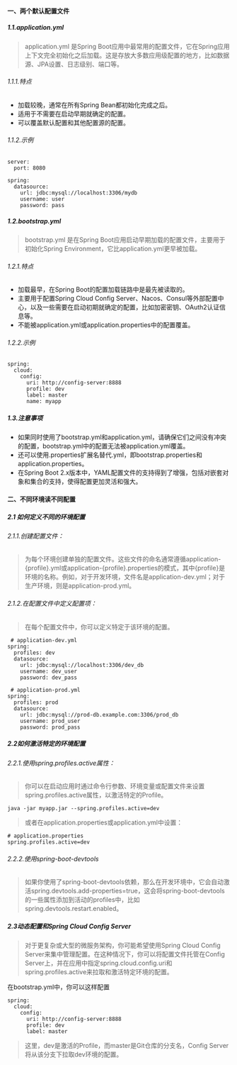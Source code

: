 #### 一、两个默认配置文件

##### 1.1.application.yml
>application.yml 是Spring Boot应用中最常用的配置文件，它在Spring应用上下文完全初始化之后加载。这是存放大多数应用级配置的地方，比如数据源、JPA设置、日志级别、端口等。

###### 1.1.1.特点
- 加载较晚，通常在所有Spring Bean都初始化完成之后。
- 适用于不需要在启动早期就确定的配置。
- 可以覆盖默认配置和其他配置源的配置。

######  1.1.2.示例
```
server:
  port: 8080

spring:
  datasource:
    url: jdbc:mysql://localhost:3306/mydb
    username: user
    password: pass
```
##### 1.2.bootstrap.yml
>bootstrap.yml 是在Spring Boot应用启动早期加载的配置文件，主要用于初始化Spring Environment，它比application.yml更早被加载。

######  1.2.1.特点
- 加载最早，在Spring Boot的配置加载链路中是最先被读取的。
- 主要用于配置Spring Cloud Config Server、Nacos、Consul等外部配置中心，以及一些需要在启动初期就确定的配置，比如加密密钥、OAuth2认证信息等。
- 不能被application.yml或application.properties中的配置覆盖。
###### 1.2.2.示例

```
spring:
  cloud:
    config:
      uri: http://config-server:8888
      profile: dev
      label: master
      name: myapp
```
##### 1.3.注意事项
- 如果同时使用了bootstrap.yml和application.yml，请确保它们之间没有冲突的配置，bootstrap.yml中的配置无法被application.yml覆盖。
- 还可以使用.properties扩展名替代.yml，即bootstrap.properties和application.properties。
- 在Spring Boot 2.x版本中，YAML配置文件的支持得到了增强，包括对嵌套对象和集合的支持，使得配置更加灵活和强大。

#### 二、不同环境读不同配置

##### 2.1 如何定义不同的环境配置

###### 2.1.1.创建配置文件：
> 为每个环境创建单独的配置文件。这些文件的命名通常遵循application-{profile}.yml或application-{profile}.properties的模式，其中{profile}是环境的名称。例如，对于开发环境，文件名是application-dev.yml；对于生产环境，则是application-prod.yml。

###### 2.1.2.在配置文件中定义配置项：
>在每个配置文件中，你可以定义特定于该环境的配置。

```
 # application-dev.yml
spring:
  profiles: dev
  datasource:
    url: jdbc:mysql://localhost:3306/dev_db
    username: dev_user
    password: dev_pass

 # application-prod.yml
spring:
  profiles: prod
  datasource:
    url: jdbc:mysql://prod-db.example.com:3306/prod_db
    username: prod_user
    password: prod_pass
```

##### 2.2如何激活特定的环境配置
###### 2.2.1.使用spring.profiles.active属性：
> 你可以在启动应用时通过命令行参数、环境变量或配置文件来设置spring.profiles.active属性，以激活特定的Profile。

```
java -jar myapp.jar --spring.profiles.active=dev
```

>或者在application.properties或application.yml中设置：

```
# application.properties
spring.profiles.active=dev
```

###### 2.2.2.使用spring-boot-devtools
>如果你使用了spring-boot-devtools依赖，那么在开发环境中，它会自动激活spring.devtools.add-properties=true，这会将spring-boot-devtools的一些属性添加到活动的profiles中，比如spring.devtools.restart.enabled。

##### 2.3动态配置和Spring Cloud Config Server
>对于更复杂或大型的微服务架构，你可能希望使用Spring Cloud Config Server来集中管理配置。在这种情况下，你可以将配置文件托管在Config Server上，并在应用中指定spring.cloud.config.uri和spring.profiles.active来拉取和激活特定环境的配置。

在bootstrap.yml中，你可以这样配置

```
spring:
  cloud:
    config:
      uri: http://config-server:8888
      profile: dev
      label: master
```
> 这里，dev是激活的Profile，而master是Git仓库的分支名，Config Server将从该分支下拉取dev环境的配置。

